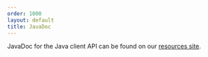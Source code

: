 ```yaml
---
order: 1000
layout: default
title: JavaDoc
---
```

JavaDoc for the Java client API can be found on our <a href="http://resources.cumulocity.com/documentation/javasdk/current/" target="_blank">resources site</a>.
